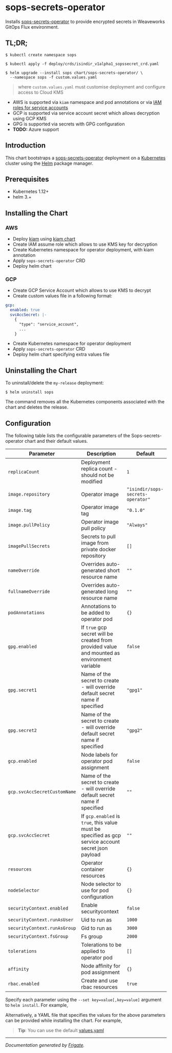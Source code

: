 # sops-secrets-operator

Installs [sops-secrets-operator](https://github.com/isindir/sops-secrets-operator.git) to provide encrypted secrets in Weaveworks GitOps Flux environment.

## TL;DR;

```console
$ kubectl create namespace sops

$ kubectl apply -f deploy/crds/isindir_v1alpha1_sopssecret_crd.yaml

$ helm upgrade --install sops chart/sops-secrets-operator/ \
  --namespace sops -f custom.values.yaml
```

> where `custom.values.yaml` must customise deployment and configure access to Cloud KMS

* AWS is supported via `kiam` namespace and pod annotations or via [IAM roles for service accounts](https://docs.aws.amazon.com/eks/latest/userguide/specify-service-account-role.html)
* GCP is supported via service account secret which allows decryption using GCP KMS
* GPG is supported via secrets with GPG configuration
* **TODO:** Azure support

## Introduction

This chart bootstraps a [sops-secrets-operator](https://github.com/isindir/sops-secrets-operator.git) deployment on a [Kubernetes](http://kubernetes.io) cluster using the [Helm](https://helm.sh) package manager.

## Prerequisites
  - Kubernetes 1.12+
  - helm 3.+

## Installing the Chart

### AWS

* Deploy [kiam](https://github.com/uswitch/kiam) using [kiam chart](https://github.com/helm/charts/tree/master/stable/kiam)
* Create IAM assume role which allows to use KMS key for decryption
* Create Kubernetes namespace for operator deployment, with kiam annotation
* Apply `sops-secrets-operator` CRD
* Deploy helm chart

### GCP

* Create GCP Service Account which allows to use KMS to decrypt
* Create custom values file in a following format:

```yaml
gcp:
  enabled: true
  svcAccSecret: |-
    {
      "type": "service_account",
      ...
    }
```

* Create Kubernetes namespace for operator deployment
* Apply `sops-secrets-operator` CRD
* Deploy helm chart specifying extra values file

## Uninstalling the Chart

To uninstall/delete the `my-release` deployment:

```console
$ helm uninstall sops
```

The command removes all the Kubernetes components associated with the chart and deletes the release.

## Configuration

The following table lists the configurable parameters of the Sops-secrets-operator chart and their default values.

| Parameter                | Description             | Default        |
| ------------------------ | ----------------------- | -------------- |
| `replicaCount` | Deployment replica count  - should not be modified | `1` |
| `image.repository` | Operator image | `"isindir/sops-secrets-operator"` |
| `image.tag` | Operator image tag | `"0.1.0"` |
| `image.pullPolicy` | Operator image pull policy | `"Always"` |
| `imagePullSecrets` | Secrets to pull image from private docker repository | `[]` |
| `nameOverride` | Overrides auto-generated short resource name | `""` |
| `fullnameOverride` | Overrides auto-generated long resource name | `""` |
| `podAnnotations` | Annotations to be added to operator pod | `{}` |
| `gpg.enabled` | If `true` gcp secret will be created from provided value and mounted as environment variable | `false` |
| `gpg.secret1` | Name of the secret to create - will override default secret name if specified | `"gpg1"` |
| `gpg.secret2` | Name of the secret to create - will override default secret name if specified | `"gpg2"` |
| `gcp.enabled` | Node labels for operator pod assignment | `false` |
| `gcp.svcAccSecretCustomName` | Name of the secret to create - will override default secret name if specified | `""` |
| `gcp.svcAccSecret` | If `gcp.enabled` is `true`, this value must be specified as gcp service account secret json payload | `""` |
| `resources` | Operator container resources | `{}` |
| `nodeSelector` | Node selector to use for pod configuration | `{}` |
| `securityContext.enabled` | Enable securitycontext | `false` |
| `securityContext.runAsUser` | Uid to run as | `1000` |
| `securityContext.runAsGroup` | Gid to run as | `3000` |
| `securityContext.fsGroup` | Fs group | `2000` |
| `tolerations` | Tolerations to be applied to operator pod | `[]` |
| `affinity` | Node affinity for pod assignment | `{}` |
| `rbac.enabled` | Create and use rbac resources | `true` |

Specify each parameter using the `--set key=value[,key=value]` argument to `helm install`. For example,

Alternatively, a YAML file that specifies the values for the above parameters can be provided while installing the chart. For example,

> **Tip**: You can use the default [values.yaml](values.yaml)

---
_Documentation generated by [Frigate](https://frigate.readthedocs.io)._
